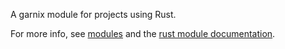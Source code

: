 A garnix module for projects using Rust.

For more info, see [modules](https://garnix.io/modules) and the [rust module documentation](https://garnix.io/docs/modules/rust).
